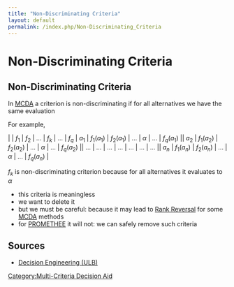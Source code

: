 ```yaml
---
title: "Non-Discriminating Criteria"
layout: default
permalink: /index.php/Non-Discriminating_Criteria
---
```


# Non-Discriminating Criteria

## Non-Discriminating Criteria
In [MCDA](MCDA) a criterion is non-discriminating if for all alternatives we have the same evaluation

For example,

|    |  $f_1$  |  $f_2$  |  ...  |  $f_k$  |  ...  |  $f_q$  |  $a_1$   |  $f_1(a_1)$  |  $f_2(a_1)$  |  ...  |  $\alpha$  |  ...  |  $f_q(a_1)$ ||  $a_2$   |  $f_1(a_2)$  |  $f_2(a_2)$  |  ...  |  $\alpha$  |  ...  |  $f_q(a_2)$ ||  ...   |  ...  |  ...  |  ...  |  ...  |  ...  |  ... ||  $a_n$   |  $f_1(a_n)$  |  $f_2(a_n)$  |  ...  |  $\alpha$  |  ...  |  $f_q(a_n)$ |

$f_k$ is non-discriminating criterion because for all alternatives it evaluates to $\alpha$
- this criteria is meaningless 
- we want to delete it
- but we must be careful: because it may lead to [Rank Reversal](Rank_Reversal) for some [MCDA](MCDA) methods
- for [PROMETHEE](PROMETHEE) it will not: we can safely remove such criteria 


## Sources
- [Decision Engineering (ULB)](Decision_Engineering_(ULB))

[Category:Multi-Criteria Decision Aid](Category_Multi-Criteria_Decision_Aid)